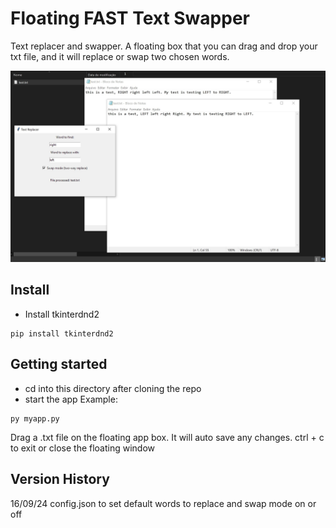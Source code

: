 # Floating FAST Text Swapper
Text replacer and swapper. A floating box that you can drag and drop your txt file, and it will replace or swap two chosen words.

![example](./example.jpg)

## Install
* Install tkinterdnd2
```
pip install tkinterdnd2
```

## Getting started
* cd into this directory after cloning the repo
* start the app
Example:
```
py myapp.py
```
Drag a .txt file on the floating app box. It will auto save any changes.
ctrl + c to exit or close the floating window

## Version History
16/09/24	config.json to set default words to replace and swap mode on or off

